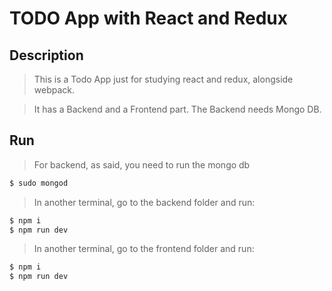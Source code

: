 # TODO App with React and Redux
## Description
> This is a Todo App just for studying react and redux, alongside webpack.

> It has a Backend and a Frontend part. The Backend needs Mongo DB.

## Run
> For backend, as said, you need to run the mongo db
```sh
$ sudo mongod
```
> In another terminal, go to the backend folder and run:
```sh
$ npm i
$ npm run dev
```

> In another terminal, go to the frontend folder and run:
```sh
$ npm i
$ npm run dev
```
